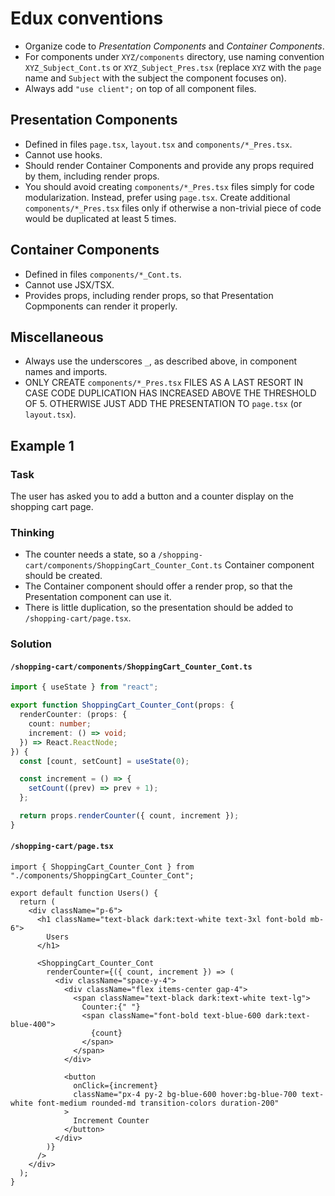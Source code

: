 # Edux conventions

- Organize code to _Presentation Components_ and _Container Components_.
- For components under `XYZ/components` directory, use naming convention `XYZ_Subject_Cont.ts` or `XYZ_Subject_Pres.tsx` (replace `XYZ` with the `page` name and `Subject` with the subject the component focuses on).
- Always add `"use client";` on top of all component files.

## Presentation Components

- Defined in files `page.tsx`, `layout.tsx` and `components/*_Pres.tsx`.
- Cannot use hooks.
- Should render Container Components and provide any props required by them, including render props.
- You should avoid creating `components/*_Pres.tsx` files simply for code modularization. Instead, prefer using `page.tsx`. Create additional `components/*_Pres.tsx` files only if otherwise a non-trivial piece of code would be duplicated at least 5 times.

## Container Components

- Defined in files `components/*_Cont.ts`.
- Cannot use JSX/TSX.
- Provides props, including render props, so that Presentation Copmponents can render it properly.

## Miscellaneous

- Always use the underscores `_`, as described above, in component names and imports.
- ONLY CREATE `components/*_Pres.tsx` FILES AS A LAST RESORT IN CASE CODE DUPLICATION HAS INCREASED ABOVE THE THRESHOLD OF 5. OTHERWISE JUST ADD THE PRESENTATION TO `page.tsx` (or `layout.tsx`).

## Example 1

### Task

The user has asked you to add a button and a counter display on the shopping cart page.

### Thinking

- The counter needs a state, so a `/shopping-cart/components/ShoppingCart_Counter_Cont.ts` Container component should be created.
- The Container component should offer a render prop, so that the Presentation component can use it.
- There is little duplication, so the presentation should be added to `/shopping-cart/page.tsx`.

### Solution

#### `/shopping-cart/components/ShoppingCart_Counter_Cont.ts`

```ts
import { useState } from "react";

export function ShoppingCart_Counter_Cont(props: {
  renderCounter: (props: {
    count: number;
    increment: () => void;
  }) => React.ReactNode;
}) {
  const [count, setCount] = useState(0);

  const increment = () => {
    setCount((prev) => prev + 1);
  };

  return props.renderCounter({ count, increment });
}
```

#### `/shopping-cart/page.tsx`

```tsx
import { ShoppingCart_Counter_Cont } from "./components/ShoppingCart_Counter_Cont";

export default function Users() {
  return (
    <div className="p-6">
      <h1 className="text-black dark:text-white text-3xl font-bold mb-6">
        Users
      </h1>

      <ShoppingCart_Counter_Cont
        renderCounter={({ count, increment }) => (
          <div className="space-y-4">
            <div className="flex items-center gap-4">
              <span className="text-black dark:text-white text-lg">
                Counter:{" "}
                <span className="font-bold text-blue-600 dark:text-blue-400">
                  {count}
                </span>
              </span>
            </div>

            <button
              onClick={increment}
              className="px-4 py-2 bg-blue-600 hover:bg-blue-700 text-white font-medium rounded-md transition-colors duration-200"
            >
              Increment Counter
            </button>
          </div>
        )}
      />
    </div>
  );
}
```
